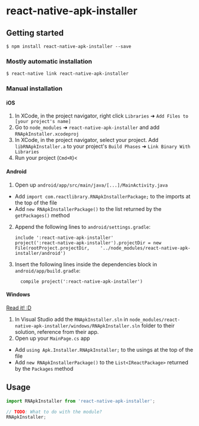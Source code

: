 
# react-native-apk-installer

## Getting started

`$ npm install react-native-apk-installer --save`

### Mostly automatic installation

`$ react-native link react-native-apk-installer`

### Manual installation


#### iOS

1. In XCode, in the project navigator, right click `Libraries` ➜ `Add Files to [your project's name]`
2. Go to `node_modules` ➜ `react-native-apk-installer` and add `RNApkInstaller.xcodeproj`
3. In XCode, in the project navigator, select your project. Add `libRNApkInstaller.a` to your project's `Build Phases` ➜ `Link Binary With Libraries`
4. Run your project (`Cmd+R`)<

#### Android

1. Open up `android/app/src/main/java/[...]/MainActivity.java`
  - Add `import com.reactlibrary.RNApkInstallerPackage;` to the imports at the top of the file
  - Add `new RNApkInstallerPackage()` to the list returned by the `getPackages()` method
2. Append the following lines to `android/settings.gradle`:
  	```
  	include ':react-native-apk-installer'
  	project(':react-native-apk-installer').projectDir = new File(rootProject.projectDir, 	'../node_modules/react-native-apk-installer/android')
  	```
3. Insert the following lines inside the dependencies block in `android/app/build.gradle`:
  	```
      compile project(':react-native-apk-installer')
  	```

#### Windows
[Read it! :D](https://github.com/ReactWindows/react-native)

1. In Visual Studio add the `RNApkInstaller.sln` in `node_modules/react-native-apk-installer/windows/RNApkInstaller.sln` folder to their solution, reference from their app.
2. Open up your `MainPage.cs` app
  - Add `using Apk.Installer.RNApkInstaller;` to the usings at the top of the file
  - Add `new RNApkInstallerPackage()` to the `List<IReactPackage>` returned by the `Packages` method


## Usage
```javascript
import RNApkInstaller from 'react-native-apk-installer';

// TODO: What to do with the module?
RNApkInstaller;
```
  
